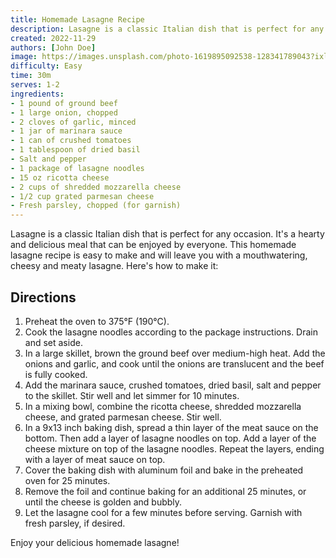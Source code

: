 ```yaml
---
title: Homemade Lasagne Recipe
description: Lasagne is a classic Italian dish that is perfect for any occasion. It's a hearty and delicious meal that can be enjoyed by everyone.
created: 2022-11-29
authors: [John Doe]
image: https://images.unsplash.com/photo-1619895092538-128341789043?ixlib=rb-4.0.3&ixid=MnwxMjA3fDB8MHxwaG90by1wYWdlfHx8fGVufDB8fHx8&auto=format&fit=crop&w=1470&q=80
difficulty: Easy
time: 30m
serves: 1-2
ingredients:
- 1 pound of ground beef
- 1 large onion, chopped
- 2 cloves of garlic, minced
- 1 jar of marinara sauce
- 1 can of crushed tomatoes
- 1 tablespoon of dried basil
- Salt and pepper
- 1 package of lasagne noodles
- 15 oz ricotta cheese
- 2 cups of shredded mozzarella cheese
- 1/2 cup grated parmesan cheese
- Fresh parsley, chopped (for garnish)
---
```


Lasagne is a classic Italian dish that is perfect for any occasion. It's a hearty and delicious meal that can be enjoyed by everyone. This homemade lasagne recipe is easy to make and will leave you with a mouthwatering, cheesy and meaty lasagne. Here's how to make it:

## Directions

1. Preheat the oven to 375°F (190°C).
2. Cook the lasagne noodles according to the package instructions. Drain and set aside.
3. In a large skillet, brown the ground beef over medium-high heat. Add the onions and garlic, and cook until the onions are translucent and the beef is fully cooked.
4. Add the marinara sauce, crushed tomatoes, dried basil, salt and pepper to the skillet. Stir well and let simmer for 10 minutes.
5. In a mixing bowl, combine the ricotta cheese, shredded mozzarella cheese, and grated parmesan cheese. Stir well.
6. In a 9x13 inch baking dish, spread a thin layer of the meat sauce on the bottom. Then add a layer of lasagne noodles on top. Add a layer of the cheese mixture on top of the lasagne noodles. Repeat the layers, ending with a layer of meat sauce on top.
7. Cover the baking dish with aluminum foil and bake in the preheated oven for 25 minutes.
8. Remove the foil and continue baking for an additional 25 minutes, or until the cheese is golden and bubbly.
9. Let the lasagne cool for a few minutes before serving. Garnish with fresh parsley, if desired.

Enjoy your delicious homemade lasagne!